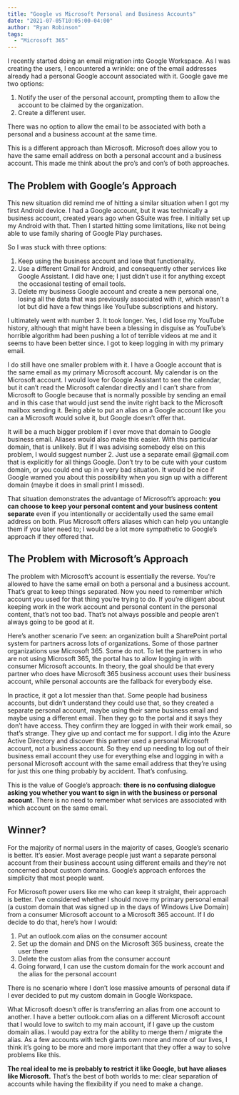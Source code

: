 ```yaml
---
title: "Google vs Microsoft Personal and Business Accounts"
date: "2021-07-05T10:05:00-04:00"
author: "Ryan Robinson"
tags:
  - "Microsoft 365"
---
```


I recently started doing an email migration into Google Workspace. As I was creating the users, I encountered a wrinkle: one of the email addresses already had a personal Google account associated with it. Google gave me two options:

1. Notify the user of the personal account, prompting them to allow the account to be claimed by the organization.
2. Create a different user.

There was no option to allow the email to be associated with both a personal and a business account at the same time.

This is a different approach than Microsoft. Microsoft does allow you to have the same email address on both a personal account and a business account. This made me think about the pro’s and con’s of both approaches.

## The Problem with Google’s Approach

This new situation did remind me of hitting a similar situation when I got my first Android device. I had a Google account, but it was technically a business account, created years ago when GSuite was free. I initially set up my Android with that. Then I started hitting some limitations, like not being able to use family sharing of Google Play purchases.

So I was stuck with three options:

1. Keep using the business account and lose that functionality.
2. Use a different Gmail for Android, and consequently other services like Google Assistant. I did have one; I just didn’t use it for anything except the occasional testing of email tools.
3. Delete my business Google account and create a new personal one, losing all the data that was previously associated with it, which wasn’t a lot but did have a few things like YouTube subscriptions and history.

I ultimately went with number 3. It took longer. Yes, I did lose my YouTube history, although that might have been a blessing in disguise as YouTube’s horrible algorithm had been pushing a lot of terrible videos at me and it seems to have been better since. I got to keep logging in with my primary email.

I do still have one smaller problem with it. I have a Google account that is the same email as my primary Microsoft account. My calendar is on the Microsoft account. I would love for Google Assistant to see the calendar, but it can’t read the Microsoft calendar directly and I can’t share from Microsoft to Google because that is normally possible by sending an email and in this case that would just send the invite right back to the Microsoft mailbox sending it. Being able to put an alias on a Google account like you can a Microsoft would solve it, but Google doesn’t offer that.

It will be a much bigger problem if I ever move that domain to Google business email. Aliases would also make this easier. With this particular domain, that is unlikely. But if I was advising somebody else on this problem, I would suggest number 2. Just use a separate email @gmail.com that is explicitly for all things Google. Don’t try to be cute with your custom domain, or you could end up in a very bad situation. It would be nice if Google warned you about this possibility when you sign up with a different domain (maybe it does in small print I missed).

That situation demonstrates the advantage of Microsoft’s approach: **you can choose to keep your personal content and your business content separate** even if you intentionally or accidentally used the same email address on both. Plus Microsoft offers aliases which can help you untangle them if you later need to; I would be a lot more sympathetic to Google’s approach if they offered that.

## The Problem with Microsoft’s Approach

The problem with Microsoft’s account is essentially the reverse. You’re allowed to have the same email on both a personal and a business account. That’s great to keep things separated. Now you need to remember which account you used for that thing you’re trying to do. If you’re diligent about keeping work in the work account and personal content in the personal content, that’s not too bad. That’s not always possible and people aren’t always going to be good at it.

Here’s another scenario I’ve seen: an organization built a SharePoint portal system for partners across lots of organizations. Some of those partner organizations use Microsoft 365. Some do not. To let the partners in who are not using Microsoft 365, the portal has to allow logging in with consumer Microsoft accounts. In theory, the goal should be that every partner who does have Microsoft 365 business account uses their business account, while personal accounts are the fallback for everybody else.

In practice, it got a lot messier than that. Some people had business accounts, but didn’t understand they could use that, so they created a separate personal account, maybe using their same business email and maybe using a different email. Then they go to the portal and it says they don’t have access. They confirm they are logged in with their work email, so that’s strange. They give up and contact me for support. I dig into the Azure Active Directory and discover this partner used a personal Microsoft account, not a business account. So they end up needing to log out of their business email account they use for everything else and logging in with a personal Microsoft account with the same email address that they’re using for just this one thing probably by accident. That’s confusing.

This is the value of Google’s approach: **there is no confusing dialogue asking you whether you want to sign in with the business or personal account**. There is no need to remember what services are associated with which account on the same email.

## Winner?

For the majority of normal users in the majority of cases, Google’s scenario is better. It’s easier. Most average people just want a separate personal account from their business account using different emails and they’re not concerned about custom domains. Google’s approach enforces the simplicity that most people want.

For Microsoft power users like me who can keep it straight, their approach is better. I’ve considered whether I should move my primary personal email (a custom domain that was signed up in the days of Windows Live Domain) from a consumer Microsoft account to a Microsoft 365 account. If I do decide to do that, here’s how I would:

1. Put an outlook.com alias on the consumer account
2. Set up the domain and DNS on the Microsoft 365 business, create the user there
3. Delete the custom alias from the consumer account
4. Going forward, I can use the custom domain for the work account and the alias for the personal account

There is no scenario where I don’t lose massive amounts of personal data if I ever decided to put my custom domain in Google Workspace.

What Microsoft doesn’t offer is transferring an alias from one account to another. I have a better outlook.com alias on a different Microsoft account that I would love to switch to my main account, if I gave up the custom domain alias. I would pay extra for the ability to merge them / migrate the alias. As a few accounts with tech giants own more and more of our lives, I think it’s going to be more and more important that they offer a way to solve problems like this.

**The real ideal to me is probably to restrict it like Google, but have aliases like Microsoft.** That’s the best of both worlds to me: clear separation of accounts while having the flexibility if you need to make a change.
